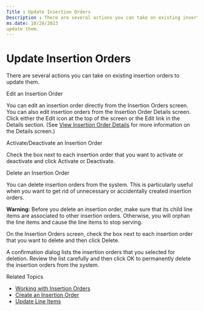 ```yaml
---
Title : Update Insertion Orders
Description : There are several actions you can take on existing insertion orders to
ms.date: 10/28/2023
update them.
---
```



# Update Insertion Orders



There are several actions you can take on existing insertion orders to
update them.

Edit an Insertion Order

You can edit an insertion order directly from the
Insertion Orders screen. You can
also edit insertion orders from the
Insertion Order Details screen.
Click either the Edit icon at the top
of the screen or the Edit link in the
Details section. (See
<a href="view-insertion-order-details.md" class="xref"
title="The Insertion Order Details screen displays settings for a specific insertion order, essential metrics, and performance visualizations.">View
Insertion Order Details</a> for more information on the
Details screen.)

Activate/Deactivate an Insertion Order

Check the box next to each insertion order that you want to activate or
deactivate and click Activate or
Deactivate.

Delete an Insertion Order

You can delete insertion orders from the system. This is particularly
useful when you want to get rid of unnecessary or accidentally created
insertion orders.



<b>Warning:</b> Before you delete an insertion
order, make sure that its child line items are associated to other
insertion orders. Otherwise, you will orphan the line items and cause
the line items to stop serving.



On the Insertion Orders screen,
check the box next to each insertion order that you want to delete and
then click Delete.

A confirmation dialog lists the insertion orders that you selected for
deletion. Review the list carefully and then click
OK to permanently delete the insertion
orders from the system.

Related Topics

- <a href="working-with-insertion-orders.md" class="xref">Working with
  Insertion Orders</a>
- <a href="create-an-insertion-order.md" class="xref">Create an
  Insertion Order</a>
- <a href="update-line-items.md" class="xref">Update Line Items</a>




